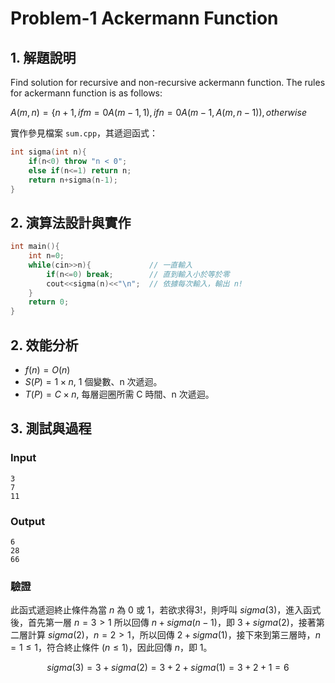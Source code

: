 # Problem-1 Ackermann Function

## 1. 解題說明

Find solution for recursive and non-recursive ackermann function.
The rules for ackermann function is as follows:

$A(m,n) = \Bigg\{n+1             ,if m=0A(m-1,1)        ,if n=0A(m-1,A(m,n-1)) ,otherwise$


實作參見檔案 `sum.cpp`，其遞迴函式：

```cpp
int sigma(int n){
    if(n<0) throw "n < 0";
    else if(n<=1) return n;
    return n+sigma(n-1);
}
```

## 2. 演算法設計與實作

```cpp
int main(){
    int n=0;
    while(cin>>n){             // 一直輸入
        if(n<=0) break;        // 直到輸入小於等於零
        cout<<sigma(n)<<"\n";  // 依據每次輸入，輸出 n!
    }
    return 0;
}
```

## 2. 效能分析

- $f(n) = O(n)$
- $S(P) = 1 \times n$, 1 個變數、n 次遞迴。
- $T(P) = C \times n$, 每層迴圈所需 C 時間、n 次遞迴。

## 3. 測試與過程

### Input

```plain
3
7
11

```

### Output

```plain
6
28
66

```

### 驗證

此函式遞迴終止條件為當 $n$ 為 $0$ 或 $1$，若欲求得$3!$，則呼叫 $sigma(3)$，進入函式後，首先第一層 $n = 3 > 1$ 所以回傳 $n + sigma(n - 1)$，即 $3 + sigma(2)$，接著第二層計算 $sigma(2)$，$n = 2 > 1$，所以回傳 $2 + sigma(1)$，接下來到第三層時，$n = 1 \le 1$，符合終止條件 $(n \le 1)$，因此回傳 $n$，即 $1$。

$$sigma(3) = 3 + sigma(2) = 3+2 + sigma(1) = 3+2+1 = 6$$
